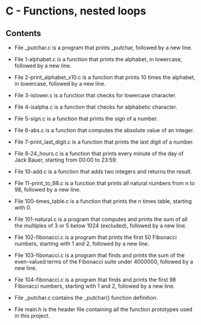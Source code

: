 # C - Functions, nested loops

## Contents
* File _putchar.c is a program that prints _putchar, followed by a new line.

* File 1-alphabet.c is a function that prints the alphabet, in lowercase, followed by a new line.

* File 2-print_alphabet_x10.c is a function that prints 10 times the alphabet, in lowercase, followed by a new line.

* File 3-islower.c is a function that checks for lowercase character.

* File 4-isalpha.c is a function that checks for alphabetic character.

* File 5-sign.c is a function that prints the sign of a number.

* File 6-abs.c is a function that computes the absolute value of an integer.

* File 7-print_last_digit.c is a function that prints the last digit of a number.

* File 8-24_hours.c is a function that prints every minute of the day of Jack Bauer, starting from 00:00 to 23:59.

* File 10-add.c is a function that adds two integers and returns the result.

* File 11-print_to_98.c is a function that prints all natural numbers from n to 98, followed by a new line.

* File 100-times_table.c is a function that prints the n times table, starting with 0.

* File 101-natural.c is a program that computes and prints the sum of all the multiples of 3 or 5 below 1024 (excluded), followed by a new line.

* File 102-fibonacci.c is a program that prints the first 50 Fibonacci numbers, starting with 1 and 2, followed by a new line.

* File 103-fibonacci.c is a program that finds and prints the sum of the even-valued terms of the Fibonacci suite under 4000000, followed by a new line.

* File 104-fibonacci.c is a program that finds and prints the first 98 Fibonacci numbers, starting with 1 and 2, followed by a new line.

* File _putchar.c contains the _putchar() function definition.

* File main.h is the header file containing all the function prototypes used in this project.
